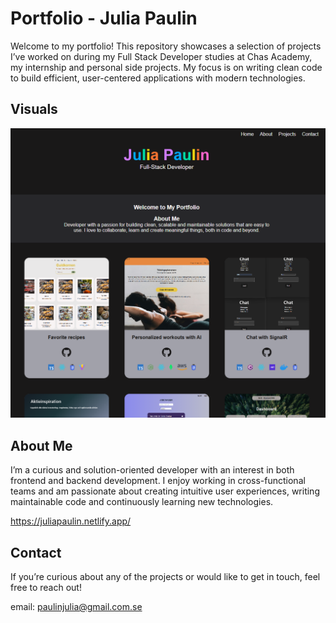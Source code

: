 # Portfolio - Julia Paulin

Welcome to my portfolio! This repository showcases a selection of projects I’ve worked on during my Full Stack Developer studies at Chas Academy, my internship and personal side projects. My focus is on writing clean code to build efficient, user-centered applications with modern technologies.


## Visuals

![Start page portfolio](/src/assets/portfolio.png "Portfolio")


## About Me
I’m a curious and solution-oriented developer with an interest in both frontend and backend development. I enjoy working in cross-functional teams and am passionate about creating intuitive user experiences, writing maintainable code and continuously learning new technologies.

https://juliapaulin.netlify.app/


## Contact
If you’re curious about any of the projects or would like to get in touch, feel free to reach out!  

email: paulinjulia@gmail.com.se
